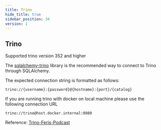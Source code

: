 ```yaml
---
title: Trino
hide_title: true
sidebar_position: 34
version: 1
---
```


## Trino

Supported trino version 352 and higher

The [sqlalchemy-trino](https://pypi.org/project/sqlalchemy-trino/) library is the recommended way to connect to Trino through SQLAlchemy.

The expected connection string is formatted as follows:

```
trino://{username}:{password}@{hostname}:{port}/{catalog}
```

If you are running trino with docker on local machine please use the following connection URL

```
trino://trino@host.docker.internal:8080
```

Reference:
[Trino-Feris-Podcast](https://trino.io/episodes/12.html)
